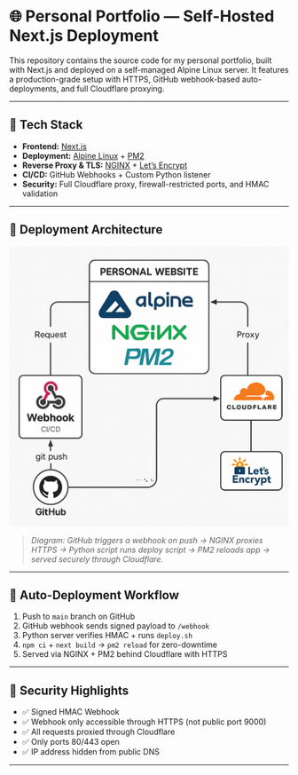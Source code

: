 # 🌐 Personal Portfolio — Self-Hosted Next.js Deployment

This repository contains the source code for my personal portfolio, built with Next.js and deployed on a self-managed Alpine Linux server. It features a production-grade setup with HTTPS, GitHub webhook-based auto-deployments, and full Cloudflare proxying.

---

## 🧩 Tech Stack

- **Frontend:** [Next.js](https://nextjs.org/)
- **Deployment:** [Alpine Linux](https://alpinelinux.org/) + [PM2](https://pm2.keymetrics.io/)
- **Reverse Proxy & TLS:** [NGINX](https://nginx.org/) + [Let’s Encrypt](https://letsencrypt.org/)
- **CI/CD:** GitHub Webhooks + Custom Python listener
- **Security:** Full Cloudflare proxy, firewall-restricted ports, and HMAC validation

---

## 🚀 Deployment Architecture

![Deployment Diagram](https://raw.githubusercontent.com/ccorbett0116/personal-site/main/docs/deployment-diagram.png)

> _Diagram: GitHub triggers a webhook on push → NGINX proxies HTTPS → Python script runs deploy script → PM2 reloads app → served securely through Cloudflare._

---

## 🔄 Auto-Deployment Workflow

1. Push to `main` branch on GitHub
2. GitHub webhook sends signed payload to `/webhook`
3. Python server verifies HMAC + runs `deploy.sh`
4. `npm ci` + `next build` → `pm2 reload` for zero-downtime
5. Served via NGINX + PM2 behind Cloudflare with HTTPS

---

## 🔐 Security Highlights

- ✅ Signed HMAC Webhook
- ✅ Webhook only accessible through HTTPS (not public port 9000)
- ✅ All requests proxied through Cloudflare
- ✅ Only ports 80/443 open
- ✅ IP address hidden from public DNS

---
